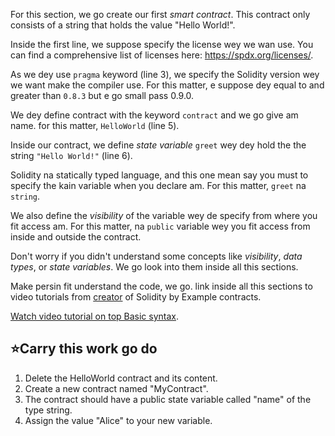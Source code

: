 For this section, we go create our first _smart contract_. This contract only consists of a string that holds the value "Hello World!".

Inside the first line, we suppose specify the license wey we wan use. You can find a comprehensive list of licenses here: <a href="https://spdx.org/licenses/" target="_blank">https://spdx.org/licenses/</a>.

As we dey use `pragma` keyword (line 3), we specify the Solidity version wey we want make the compiler use. For this matter, e suppose dey equal to and greater than `0.8.3` but e go small pass 0.9.0.

We dey define contract with the keyword `contract` and we go give am name. for this matter, `HelloWorld` (line 5).

Inside our contract, we define _state variable_ `greet` wey dey hold the the string `"Hello World!"` (line 6).

Solidity na statically typed language, and this one mean say you must to specify the kain variable when you declare am. For this matter, `greet` na `string`.

We also define the _visibility_ of the variable wey de specify from where you fit access am. For this matter, na `public` variable wey you fit access from inside and outside the contract.

Don't worry if you didn't understand some concepts like _visibility_, _data types_, or _state variables_. We go look into them inside all this sections.

Make persin fit understand the code, we go. link inside all this sections to video tutorials from <a href="https://www.youtube.com/channel/UCJWh7F3AFyQ_x01VKzr9eyA" target="_blank">creator</a> of Solidity by Example contracts.

<a href="https://www.youtube.com/watch?v=g_t0Td4Kr6M" target="_blank">Watch video tutorial on top Basic syntax</a>.

## ⭐Carry this work go do

1. Delete the HelloWorld contract and its content.
2. Create a new contract named "MyContract".
3. The contract should have a public state variable called "name" of the type string.
4. Assign the value "Alice" to your new variable.
